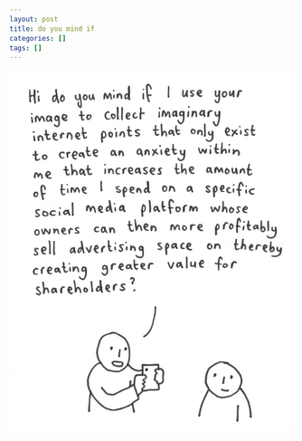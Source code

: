 ```yaml
---
layout: post
title: do you mind if
categories: []
tags: []
---
```


[![alt](/assets/img/blog/2018/do-you-mind-if-760w.jpg)](/assets/img/blog/2018/do-you-mind-if-760w.jpg)
